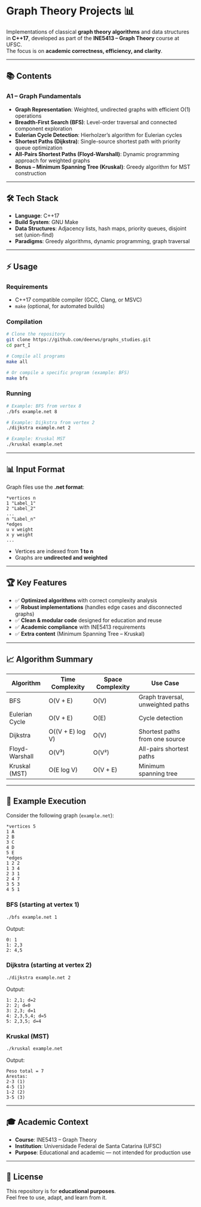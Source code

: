# Graph Theory Projects 📊

Implementations of classical **graph theory algorithms** and data structures in **C++17**, developed as part of the **INE5413 – Graph Theory** course at UFSC.  
The focus is on **academic correctness, efficiency, and clarity**.

---

## 📚 Contents

### A1 – Graph Fundamentals
- **Graph Representation**: Weighted, undirected graphs with efficient O(1) operations  
- **Breadth-First Search (BFS)**: Level-order traversal and connected component exploration  
- **Eulerian Cycle Detection**: Hierholzer’s algorithm for Eulerian cycles  
- **Shortest Paths (Dijkstra)**: Single-source shortest path with priority queue optimization  
- **All-Pairs Shortest Paths (Floyd-Warshall)**: Dynamic programming approach for weighted graphs  
- **Bonus – Minimum Spanning Tree (Kruskal)**: Greedy algorithm for MST construction  

---

## 🛠️ Tech Stack

- **Language**: C++17  
- **Build System**: GNU Make  
- **Data Structures**: Adjacency lists, hash maps, priority queues, disjoint set (union-find)  
- **Paradigms**: Greedy algorithms, dynamic programming, graph traversal  

---

## ⚡ Usage

### Requirements
- C++17 compatible compiler (GCC, Clang, or MSVC)  
- `make` (optional, for automated builds)  

### Compilation
```bash
# Clone the repository
git clone https://github.com/deerws/graphs_studies.git
cd part_I

# Compile all programs
make all

# Or compile a specific program (example: BFS)
make bfs
```

### Running
```bash
# Example: BFS from vertex 8
./bfs example.net 8

# Example: Dijkstra from vertex 2
./dijkstra example.net 2

# Example: Kruskal MST
./kruskal example.net
```

---

## 📊 Input Format

Graph files use the **.net format**:

```
*vertices n
1 "Label_1"
2 "Label_2"
...
n "Label_n"
*edges
u v weight
x y weight
...
```

- Vertices are indexed from **1 to n**  
- Graphs are **undirected and weighted**  

---

## 🏆 Key Features

- ✅ **Optimized algorithms** with correct complexity analysis  
- ✅ **Robust implementations** (handles edge cases and disconnected graphs)  
- ✅ **Clean & modular code** designed for education and reuse  
- ✅ **Academic compliance** with INE5413 requirements  
- ✅ **Extra content** (Minimum Spanning Tree – Kruskal)  

---

## 📈 Algorithm Summary

| Algorithm        | Time Complexity     | Space Complexity | Use Case                          |
|------------------|---------------------|------------------|-----------------------------------|
| BFS              | O(V + E)            | O(V)             | Graph traversal, unweighted paths |
| Eulerian Cycle   | O(V + E)            | O(E)             | Cycle detection                   |
| Dijkstra         | O((V + E) log V)    | O(V)             | Shortest paths from one source    |
| Floyd-Warshall   | O(V³)               | O(V²)            | All-pairs shortest paths          |
| Kruskal (MST)    | O(E log V)          | O(V + E)         | Minimum spanning tree             |

---

## 📝 Example Execution

Consider the following graph (`example.net`):

```
*vertices 5
1 A
2 B
3 C
4 D
5 E
*edges
1 2 2
1 3 4
2 3 1
2 4 7
3 5 3
4 5 1
```

### BFS (starting at vertex 1)
```bash
./bfs example.net 1
```
Output:
```
0: 1
1: 2,3
2: 4,5
```

### Dijkstra (starting at vertex 2)
```bash
./dijkstra example.net 2
```
Output:
```
1: 2,1; d=2
2: 2; d=0
3: 2,3; d=1
4: 2,3,5,4; d=5
5: 2,3,5; d=4
```

### Kruskal (MST)
```bash
./kruskal example.net
```
Output:
```
Peso total = 7
Arestas:
2-3 (1)
4-5 (1)
1-2 (2)
3-5 (3)
```

---

## 🎓 Academic Context

- **Course**: INE5413 – Graph Theory  
- **Institution**: Universidade Federal de Santa Catarina (UFSC)  
- **Purpose**: Educational and academic — not intended for production use  

---

## 📄 License

This repository is for **educational purposes**.  
Feel free to use, adapt, and learn from it.  
